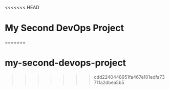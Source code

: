 <<<<<<< HEAD
# My Second DevOps Project
=======
# my-second-devops-project
>>>>>>> cdd2240448951fa467e101edfa73711a2dbea5b5
